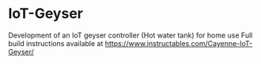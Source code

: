 # IoT-Geyser
Development of an IoT geyser controller (Hot water tank) for home use
Full build instructions available at https://www.instructables.com/Cayenne-IoT-Geyser/
